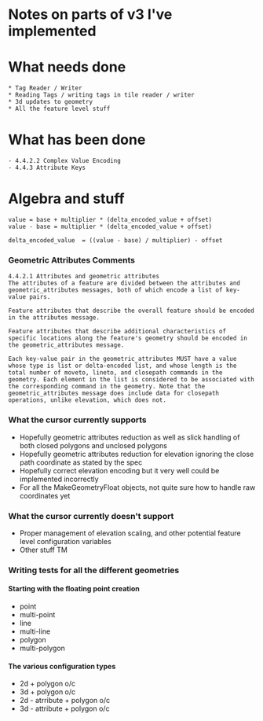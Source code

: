 # Notes on parts of v3 I've implemented


# What needs done 
    * Tag Reader / Writer 
    * Reading Tags / writing tags in tile reader / writer
    * 3d updates to geometry 
    * All the feature level stuff


# What has been done
    - 4.4.2.2 Complex Value Encoding
    - 4.4.3 Attribute Keys

# Algebra and stuff 

```
value = base + multiplier * (delta_encoded_value + offset) 
value - base = multiplier * (delta_encoded_value + offset)

delta_encoded_value  = ((value - base) / multiplier) - offset 
```

### Geometric Attributes Comments

```
4.4.2.1 Attributes and geometric attributes
The attributes of a feature are divided between the attributes and geometric_attributes messages, both of which encode a list of key-value pairs.

Feature attributes that describe the overall feature should be encoded in the attributes message.

Feature attributes that describe additional characteristics of specific locations along the feature's geometry should be encoded in the geometric_attributes message.

Each key-value pair in the geometric_attributes MUST have a value whose type is list or delta-encoded list, and whose length is the total number of moveto, lineto, and closepath commands in the geometry. Each element in the list is considered to be associated with the corresponding command in the geometry. Note that the geometric_attributes message does include data for closepath operations, unlike elevation, which does not.

```

### What the cursor currently supports 

* Hopefully geometric attributes reduction as well as slick handling of both closed polygons and unclosed polygons
* Hopefully geometric attributes reduction for elevation ignoring the close path coordinate as stated by the spec
* Hopefully correct elevation encoding but it very well could be implemented incorrectly 
* For all the MakeGeometryFloat objects, not quite sure how to handle raw coordinates yet

### What the cursor currently doesn't support

* Proper management of elevation scaling, and other potential feature level configuration variables 
* Other stuff TM 

### Writing tests for all the different geometries

#### Starting with the floating point creation

* point
* multi-point
* line 
* multi-line
* polygon 
* multi-polygon

#### The various configuration types

* 2d + polygon o/c
* 3d + polygon o/c
* 2d - atrribute + polygon o/c
* 3d - attribute + polygon o/c





